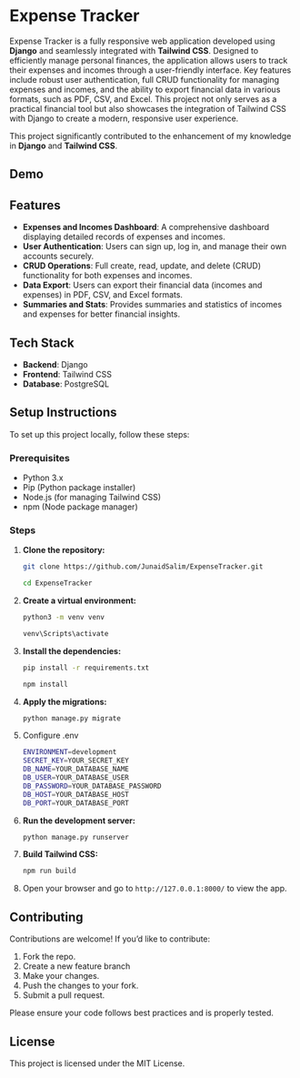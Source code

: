 # Expense Tracker

Expense Tracker is a fully responsive web application developed using **Django** and seamlessly integrated with **Tailwind CSS**. Designed to efficiently manage personal finances, the application allows users to track their expenses and incomes through a user-friendly interface. Key features include robust user authentication, full CRUD functionality for managing expenses and incomes, and the ability to export financial data in various formats, such as PDF, CSV, and Excel. This project not only serves as a practical financial tool but also showcases the integration of Tailwind CSS with Django to create a modern, responsive user experience.

This project significantly contributed to the enhancement of my knowledge in **Django** and **Tailwind CSS**.

## Demo

## Features

- **Expenses and Incomes Dashboard**: A comprehensive dashboard displaying detailed records of expenses and incomes.
- **User Authentication**: Users can sign up, log in, and manage their own accounts securely.
- **CRUD Operations**: Full create, read, update, and delete (CRUD) functionality for both expenses and incomes.
- **Data Export**: Users can export their financial data (incomes and expenses) in PDF, CSV, and Excel formats.
- **Summaries and Stats**: Provides summaries and statistics of incomes and expenses for better financial insights.

## Tech Stack

- **Backend**: Django 
- **Frontend**: Tailwind CSS
- **Database**: PostgreSQL

## Setup Instructions

To set up this project locally, follow these steps:

### Prerequisites

- Python 3.x
- Pip (Python package installer)
- Node.js (for managing Tailwind CSS)
- npm (Node package manager)

### Steps

1. **Clone the repository:**
   ```bash
   git clone https://github.com/JunaidSalim/ExpenseTracker.git
    ```
   ```bash
   cd ExpenseTracker
   ```

2. **Create a virtual environment:**
   ```bash
   python3 -m venv venv
   ```
   ```bash
   venv\Scripts\activate
   ```

3. **Install the dependencies:**
   ```bash
   pip install -r requirements.txt
   ```
    ```bash
   npm install  
    ```

4. **Apply the migrations:**
   ```bash
   python manage.py migrate
   ```
5. Configure .env
    ```bash
    ENVIRONMENT=development
    SECRET_KEY=YOUR_SECRET_KEY
    DB_NAME=YOUR_DATABASE_NAME
    DB_USER=YOUR_DATABASE_USER
    DB_PASSWORD=YOUR_DATABASE_PASSWORD
    DB_HOST=YOUR_DATABASE_HOST
    DB_PORT=YOUR_DATABASE_PORT
    ```
6. **Run the development server:**
   ```bash
   python manage.py runserver
   ```

7. **Build Tailwind CSS:**
   ```bash
   npm run build
   ```

8. Open your browser and go to `http://127.0.0.1:8000/` to view the app.


## Contributing

Contributions are welcome! If you’d like to contribute:

1. Fork the repo.
2. Create a new feature branch
3. Make your changes.
4. Push the changes to your fork.
5. Submit a pull request.

Please ensure your code follows best practices and is properly tested.

## License

This project is licensed under the MIT License.
